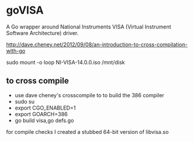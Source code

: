 goVISA
======

A Go wrapper around National Instruments VISA (Virtual Instrument Software Architecture) driver.

http://dave.cheney.net/2012/09/08/an-introduction-to-cross-compilation-with-go

sudo mount -o loop NI-VISA-14.0.0.iso /mnt/disk

to cross compile
----------------
- use dave cheney's crosscompile to to build the 386 compiler
- sudo su
- export CGO_ENABLED=1
- export GOARCH=386
- go build visa,go defs.go

for compile checks I created a stubbed 64-bit version of libvisa.so
